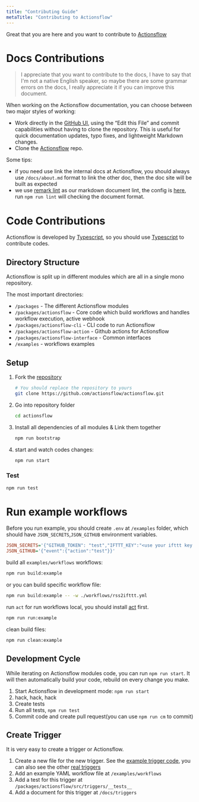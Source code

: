 ```yaml
---
title: "Contributing Guide"
metaTitle: "Contributing to Actionsflow"
---
```


Great that you are here and you want to contribute to [Actionsflow](https://github.com/actionsflow/actionsflow)

# Docs Contributions

> I appreciate that you want to contribute to the docs, I have to say that I'm not a native English speaker, so maybe there are some grammar errors on the docs, I really appreciate it if you can improve this document.

When working on the Actionsflow documentation, you can choose between two major styles of working:

- Work directly in the [GitHub UI](https://github.com/actionsflow/actionsflow/tree/master/docs), using the “Edit this File” and commit capabilities without having to clone the repository. This is useful for quick documentation updates, typo fixes, and lightweight Markdown changes.
- Clone the [Actionsflow](https://github.com/actionsflow/actionsflow) repo.

Some tips:

- if you need use link the internal docs at Actionsflow, you should always use `/docs/about.md` format to link the other doc, then the doc site will be built as expected
- we use [remark lint](https://github.com/remarkjs/remark-lint) as our markdown document lint, the config is [here](https://github.com/actionsflow/actionsflow/blob/master/.remarkrc.js), run `npm run lint` will checking the document format.

# Code Contributions

Actionsflow is developed by [Typescript](https://www.typescriptlang.org/), so you should use [Typescript](https://www.typescriptlang.org/) to contribute codes.

## Directory Structure

Actionsflow is split up in different modules which are all in a single mono repository.

The most important directories:

- `/packages` - The different Actionsflow modules
- `/packages/actionsflow` - Core code which build workflows and handles workflow execution, active webhook
- `/packages/actionsflow-cli` - CLI code to run Actionsflow
- `/packages/actionsflow-action` - Github actions for Actionsflow
- `/packages/actionsflow-interface` - Common interfaces
- `/examples` - workflows examples

## Setup

1. Fork the [repository](https://github.com/actionsflow/actionsflow)

   ```bash
   # You should replace the repository to yours
   git clone https://github.com/actionsflow/actionsflow.git
   ```

1. Go into repository folder

   ```bash
   cd actionsflow
   ```

1. Install all dependencies of all modules & Link them together

   ```bash
   npm run bootstrap
   ```

1. start and watch codes changes:

   ```bash
   npm run start
   ```

### Test

```bash
npm run test

```

# Run example workflows

Before you run example, you should create `.env` at `/examples` folder, which should have `JSON_SECRETS`,`JSON_GITHUB` environment variables.

```ini
JSON_SECRETS='{"GITHUB_TOKEN": "test","IFTTT_KEY":"<use your ifttt key replace>","TELEGRAM_BOT_TOKEN":"<use your telegram token replace>"}'
JSON_GITHUB='{"event":{"action":"test"}}'
```

build all `examples/workflows` workflows:

```bash
npm run build:example
```

or you can build specific workflow file:

```bash
npm run build:example -- -w ./workflows/rss2ifttt.yml
```

run `act` for run workflows local, you should install [act](https://github.com/nektos/act) first.

```bash
npm run run:example
```

clean build files:

```bash
npm run clean:example
```

## Development Cycle

While iterating on Actionsflow modules code, you can run `npm run start`. It will then
automatically build your code, rebuild on every change you make.

1.  Start Actionsflow in development mode: `npm run start`
1.  hack, hack, hack
1.  Create tests
1.  Run all tests, `npm run test`
1.  Commit code and create pull request(you can use `npm run cm` to commit)

## Create Trigger

It is very easy to create a trigger or Actionsflow.

1. Create a new file for the new trigger. See the [example trigger code](https://github.com/actionsflow/actionsflow/blob/master/examples/triggers/example.ts), you can also see the other [real triggers](https://github.com/actionsflow/actionsflow/tree/master/packages/actionsflow/src/triggers)
1. Add an example YAML workflow file at `/examples/workflows`
1. Add a test for this trigger at `/packages/actionsflow/src/triggers/__tests__`
1. Add a document for this trigger at `/docs/triggers`
